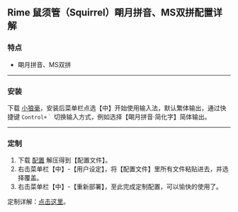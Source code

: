 ## Rime 鼠须管（Squirrel）朙月拼音、MS双拼配置详解

### 特点
* 朙月拼音、MS双拼
---
### 安装
下载 [小狼毫](https://github.com/rime/weasel/releases/download/0.14.3/weasel-0.14.3.0-installer.exe)，安装后菜单栏点选【中】开始使用输入法，默认繁体输出，通过快捷键 `Control+｀` 切换输入方式，例如选择【朙月拼音·简化字】简体输出。

---
### 定制

1. 下载 [配置](https://codeload.github.com/SZH726/rime-mspy/zip/refs/heads/master) 解压得到【配置文件】。
2. 右击菜单栏【中】-【用户设定】，将【配置文件】里所有文件粘贴进去，并选择覆盖。
3. 右击菜单栏【中】-【重新部署】，至此完成定制配置，可以愉快的使用了。

定制详解：[点击这里](https://ssnhd.com/2022/01/06/rime/)。



